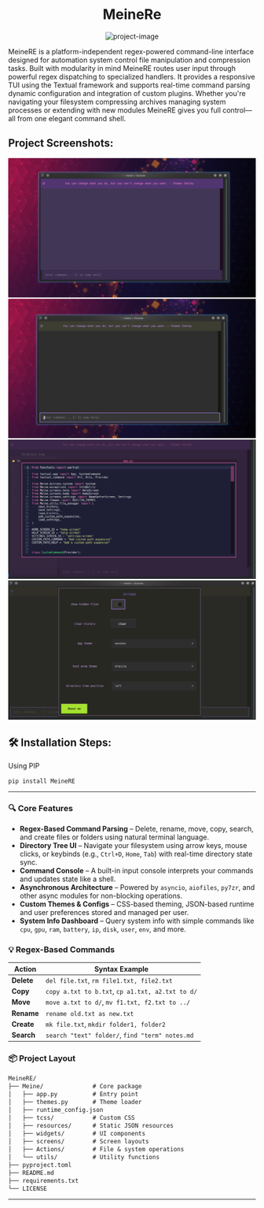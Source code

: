 <h1 align="center" id="title">MeineRe</h1>

<p align="center"><img src="https://socialify.git.ci/Balaji01-4D/MeineRE/image?description=1&amp;font=Jost&amp;language=1&amp;name=1&amp;owner=1&amp;pattern=Floating+Cogs&amp;theme=Auto" alt="project-image"></p>

<p id="description">MeineRE is a platform-independent regex-powered command-line interface designed for automation system control file manipulation and compression tasks. Built with modularity in mind MeineRE routes user input through powerful regex dispatching to specialized handlers. It provides a responsive TUI using the Textual framework and supports real-time command parsing dynamic configuration and integration of custom plugins. Whether you're navigating your filesystem compressing archives managing system processes or extending with new modules MeineRE gives you full control—all from one elegant command shell.</p>


<h2>Project Screenshots:</h2>
<p></p>
<img src="https://github.com/Balaji01-4D/MeineRE/blob/main/img/opening.png" alt="project-screenshot" width="100%" height="50%">
<img src="https://github.com/Balaji01-4D/MeineRE/blob/main/img/input.png" alt="project-screenshot" width="100%" height="50%">
<img src="https://github.com/Balaji01-4D/MeineRE/blob/main/img/texteditor.png" alt="project-screenshot" width="100%" height="50%">
<img src="https://github.com/Balaji01-4D/MeineRE/blob/main/img/settings.png" alt="project-screenshot" width="100%" height="50%">

<h2>🛠️ Installation Steps:</h2>

<p>Using PIP</p>

```
pip install MeineRE
```



---

### 🔍 Core Features

- **Regex-Based Command Parsing** – Delete, rename, move, copy, search, and create files or folders using natural terminal language.
- **Directory Tree UI** – Navigate your filesystem using arrow keys, mouse clicks, or keybinds (e.g., `Ctrl+D`, `Home`, `Tab`) with real-time directory state sync.
- **Command Console** – A built-in input console interprets your commands and updates state like a shell.
- **Asynchronous Architecture** – Powered by `asyncio`, `aiofiles`, `py7zr`, and other async modules for non-blocking operations.
- **Custom Themes & Configs** – CSS-based theming, JSON-based runtime and user preferences stored and managed per user.
- **System Info Dashboard** – Query system info with simple commands like `cpu`, `gpu`, `ram`, `battery`, `ip`, `disk`, `user`, `env`, and more.

### 💡 Regex-Based Commands

| Action      | Syntax Example                                  |
|-------------|--------------------------------------------------|
| **Delete**  | `del file.txt`, `rm file1.txt, file2.txt`        |
| **Copy**    | `copy a.txt to b.txt`, `cp a1.txt, a2.txt to d/` |
| **Move**    | `move a.txt to d/`, `mv f1.txt, f2.txt to ../`   |
| **Rename**  | `rename old.txt as new.txt`                      |
| **Create**  | `mk file.txt`, `mkdir folder1, folder2`          |
| **Search**  | `search "text" folder/`, `find "term" notes.md`  |

### 📦 Project Layout

```shell
MeineRE/
├── Meine/              # Core package
│   ├── app.py          # Entry point
│   ├── themes.py       # Theme loader
│   ├── runtime_config.json
│   ├── tcss/           # Custom CSS
│   ├── resources/      # Static JSON resources
│   ├── widgets/        # UI components
│   ├── screens/        # Screen layouts
│   ├── Actions/        # File & system operations
│   └── utils/          # Utility functions
├── pyproject.toml
├── README.md
├── requirements.txt
└── LICENSE
```

---

